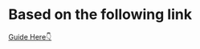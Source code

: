 # Based on the following link 

[Guide Here👇](https://www.javascripttutorial.net/javascript-dom/javascript-page-load-events/)
